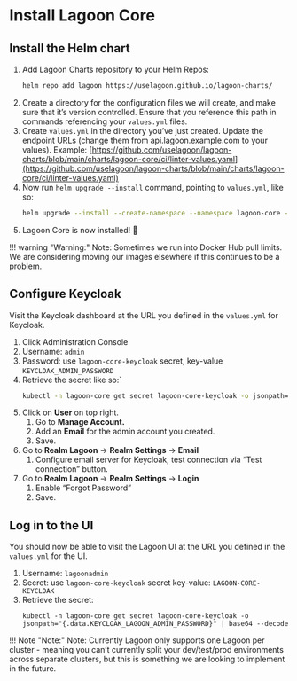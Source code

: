 # Install Lagoon Core

## Install the Helm chart

1. Add Lagoon Charts repository to your Helm Repos:
    ```bash
    helm repo add lagoon https://uselagoon.github.io/lagoon-charts/
    ```
2. Create a directory for the configuration files we will create, and make sure that it’s version controlled. Ensure that you reference this path in commands referencing your `values.yml` files.
3. Create `values.yml` in the directory you’ve just created. Update the endpoint URLs (change them from api.lagoon.example.com to your values).
   Example: [https://github.com/uselagoon/lagoon-charts/blob/main/charts/lagoon-core/ci/linter-values.yaml](https://github.com/uselagoon/lagoon-charts/blob/main/charts/lagoon-core/ci/linter-values.yaml)
4. Now run `helm upgrade --install` command, pointing to `values.yml`, like so:
    ```bash
    helm upgrade --install --create-namespace --namespace lagoon-core -f values.yml lagoon-core lagoon/lagoon-core`
    ```
5. Lagoon Core is now installed! :tada:

!!! warning "Warning:"
    Note: Sometimes we run into Docker Hub pull limits. We are considering moving our images elsewhere if this continues to be a problem.
## Configure Keycloak

Visit the Keycloak dashboard at the URL you defined in the `values.yml` for Keycloak.

1. Click Administration Console
2. Username: `admin`
3. Password: use `lagoon-core-keycloak` secret, key-value `KEYCLOAK_ADMIN_PASSWORD`
4. Retrieve the secret like so:`
    ```bash
    kubectl -n lagoon-core get secret lagoon-core-keycloak -o jsonpath="{.data.KEYCLOAK_ADMIN_PASSWORD}" | base64 --decode
    ```
5. Click on **User** on top right.
	1. Go to **Manage Account.**
	2. Add an **Email** for the admin account you created.
	3. Save.
6. Go to **Realm Lagoon** -> **Realm Settings** -> **Email**
	1. Configure email server for Keycloak, test connection via “Test connection” button.
7. Go to **Realm Lagoon** -> **Realm Settings** -> **Login**
	1. Enable “Forgot Password”
	2. Save.

## Log in to the UI
You should now be able to visit the Lagoon UI at the URL you defined in the `values.yml` for the UI.

1. Username: `lagoonadmin`
2. Secret: use `lagoon-core-keycloak` secret key-value: `LAGOON-CORE-KEYCLOAK`
3. Retrieve the secret:
   ```
   kubectl -n lagoon-core get secret lagoon-core-keycloak -o jsonpath="{.data.KEYCLOAK_LAGOON_ADMIN_PASSWORD}" | base64 --decode
   ```

!!! Note "Note:"
    Note: Currently Lagoon only supports one Lagoon per cluster - meaning you can’t currently split your dev/test/prod environments across separate clusters, but this is something we are looking to implement in the future.
